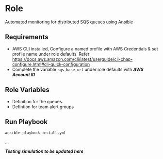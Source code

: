 Role
=========

Automated monitoring for distributed SQS queues using Ansible

Requirements
------------

* AWS CLI installed, Configure a named profile with AWS Credentials & set profile name under role defaults.
Refer https://docs.aws.amazon.com/cli/latest/userguide/cli-chap-configure.html#cli-quick-configuration
* Complete the variable `sqs_base_url` under role defaults with ***AWS Account ID***

Role Variables
--------------

* Definition for the queues.
* Defintion for team alert groups


Run Playbook
----------------

    ansible-playbook install.yml


...

***Testing simulation to be updated here***

